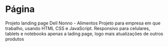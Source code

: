 # Página
Projeto landing page Dell Nonno - Alimentos
Projeto para empresa em que trabalho, usando HTML CSS e JavaScript. Responsivo para celulares, tablets e notebooks
apenas  a lading page, logo mais atualizações de outros produtos
